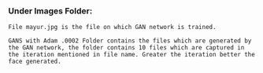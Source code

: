 
### Under Images Folder:
  
    File mayur.jpg is the file on which GAN network is trained.
  
    GANS with Adam .0002 Folder contains the files which are generated by the GAN network, the folder contains 10 files which are captured in the iteration mentioned in file name. Greater the iteration better the face generated.
  
